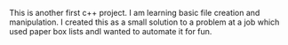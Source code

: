 This is another first c++ project. I am learning basic file creation and manipulation. I created this as a small solution to a problem at a job which used paper box lists andI wanted to automate it for fun.

